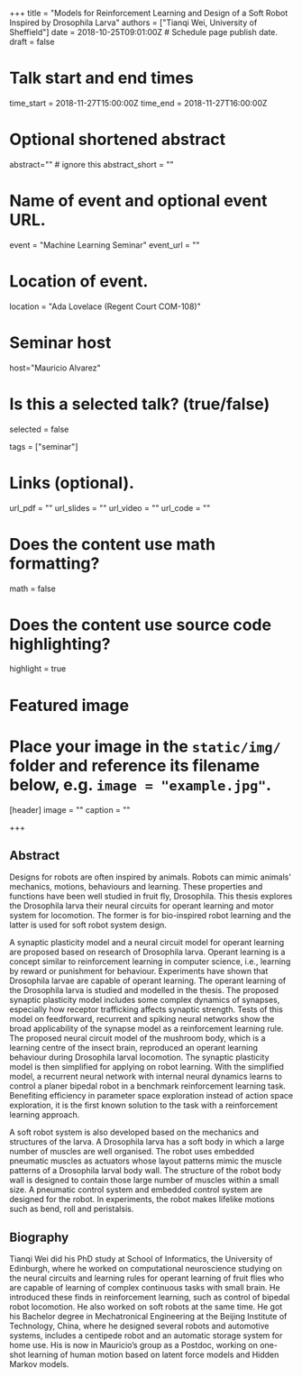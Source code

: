 +++
title = "Models for Reinforcement Learning and Design of a Soft Robot Inspired by Drosophila Larva"
authors = ["Tianqi Wei, University of Sheffield"]
date = 2018-10-25T09:01:00Z  # Schedule page publish date.
draft = false

# Talk start and end times
time_start = 2018-11-27T15:00:00Z
time_end = 2018-11-27T16:00:00Z

# Optional shortened abstract
abstract="" # ignore this
abstract_short = ""

# Name of event and optional event URL.
event = "Machine Learning Seminar"
event_url = ""

# Location of event.
location = "Ada Lovelace (Regent Court COM-108)"

# Seminar host
host="Mauricio Alvarez"

# Is this a selected talk? (true/false)
selected = false

tags = ["seminar"]

# Links (optional).
url_pdf = ""
url_slides = ""
url_video = ""
url_code = ""

# Does the content use math formatting?
math = false

# Does the content use source code highlighting?
highlight = true

# Featured image
# Place your image in the `static/img/` folder and reference its filename below, e.g. `image = "example.jpg"`.
[header]
image = ""
caption = ""

+++

## Abstract

Designs for robots are often inspired by animals. Robots can mimic animals' mechanics, motions, behaviours and learning. These properties and functions have been well studied in fruit fly, Drosophila. This thesis explores the Drosophila larva their neural circuits for operant learning and motor system for locomotion. The former is for bio-inspired robot learning and the latter is used for soft robot system design.

A synaptic plasticity model and a neural circuit model for operant learning are proposed based on research of Drosophila larva. Operant learning is a concept similar to reinforcement learning in computer science, i.e., learning by reward or punishment for behaviour. Experiments have shown that Drosophila larvae are capable of operant learning. The operant learning of the Drosophila larva is studied and modelled in the thesis. The proposed synaptic plasticity model includes some complex dynamics of synapses, especially how receptor trafficking affects synaptic strength. Tests of this model on feedforward, recurrent and spiking neural networks show the broad applicability of the synapse model as a reinforcement learning rule. The proposed neural circuit model of the mushroom body, which is a learning centre of the insect brain, reproduced an operant learning behaviour during Drosophila larval locomotion. The synaptic plasticity model is then simplified for applying on robot learning. With the simplified model, a recurrent neural network with internal neural dynamics learns to control a planer bipedal robot in a benchmark reinforcement learning task. Benefiting efficiency in parameter space exploration instead of action space exploration, it is the first known solution to the task with a reinforcement learning approach.  

A soft robot system is also developed based on the mechanics and structures of the larva. A Drosophila larva has a soft body in which a large number of muscles are well organised. The robot uses embedded pneumatic muscles as actuators whose layout patterns mimic the muscle patterns of a Drosophila larval body wall. The structure of the robot body wall is designed to contain those large number of muscles within a small size. A pneumatic control system and embedded control system are designed for the robot. In experiments, the robot makes lifelike motions such as bend, roll and peristalsis.

## Biography

Tianqi Wei did his PhD study at School of Informatics, the University of Edinburgh, where he worked on computational neuroscience studying on the neural circuits and learning rules for operant learning of fruit flies who are capable of learning of complex continuous tasks with small brain. He introduced these finds in reinforcement learning, such as control of bipedal robot locomotion. He also worked on soft robots at the same time. He got his Bachelor degree in Mechatronical Engineering at the Beijing Institute of Technology, China, where he designed several robots and automotive systems, includes a centipede robot and an automatic storage system for home use. His is now in Mauricio’s group as a Postdoc, working on one-shot learning of human motion based on latent force models and Hidden Markov models.
